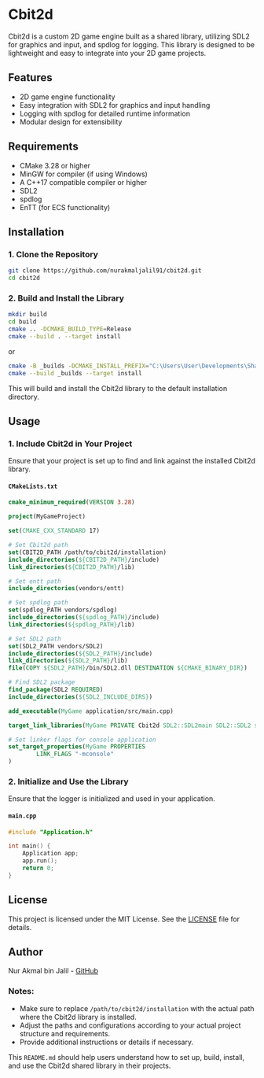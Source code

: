 # Cbit2d

Cbit2d is a custom 2D game engine built as a shared library, utilizing SDL2 for graphics and input, and spdlog for logging. This library is designed to be lightweight and easy to integrate into your 2D game projects.

## Features

- 2D game engine functionality
- Easy integration with SDL2 for graphics and input handling
- Logging with spdlog for detailed runtime information
- Modular design for extensibility

## Requirements

- CMake 3.28 or higher
- MinGW for compiler (if using Windows)
- A C++17 compatible compiler or higher
- SDL2
- spdlog
- EnTT (for ECS functionality)

## Installation

### 1. Clone the Repository

```sh
git clone https://github.com/nurakmaljalil91/cbit2d.git
cd cbit2d
```

### 2. Build and Install the Library

```sh
mkdir build
cd build
cmake .. -DCMAKE_BUILD_TYPE=Release
cmake --build . --target install
```

or

```sh
cmake -B _builds -DCMAKE_INSTALL_PREFIX="C:\Users\User\Developments\SharkCardGame\vendors\cbit2d"  -G "MinGW Makefiles" -DCMAKE_CXX_STANDARD=20
cmake --build _builds --target install
```

This will build and install the Cbit2d library to the default installation directory.

## Usage

### 1. Include Cbit2d in Your Project

Ensure that your project is set up to find and link against the installed Cbit2d library.

#### `CMakeLists.txt`

```cmake
cmake_minimum_required(VERSION 3.28)

project(MyGameProject)

set(CMAKE_CXX_STANDARD 17)

# Set Cbit2d path
set(CBIT2D_PATH /path/to/cbit2d/installation)
include_directories(${CBIT2D_PATH}/include)
link_directories(${CBIT2D_PATH}/lib)

# Set entt path
include_directories(vendors/entt)

# Set spdlog path
set(spdlog_PATH vendors/spdlog)
include_directories(${spdlog_PATH}/include)
link_directories(${spdlog_PATH}/lib)

# Set SDL2 path
set(SDL2_PATH vendors/SDL2)
include_directories(${SDL2_PATH}/include)
link_directories(${SDL2_PATH}/lib)
file(COPY ${SDL2_PATH}/bin/SDL2.dll DESTINATION ${CMAKE_BINARY_DIR})

# Find SDL2 package
find_package(SDL2 REQUIRED)
include_directories(${SDL2_INCLUDE_DIRS})

add_executable(MyGame application/src/main.cpp)

target_link_libraries(MyGame PRIVATE Cbit2d SDL2::SDL2main SDL2::SDL2 spdlog::spdlog $<$<BOOL:${MINGW}>:ws2_32> pthread)

# Set linker flags for console application
set_target_properties(MyGame PROPERTIES
        LINK_FLAGS "-mconsole"
)
```

### 2. Initialize and Use the Library

Ensure that the logger is initialized and used in your application.

#### `main.cpp`

```cpp
#include "Application.h"

int main() {
    Application app;
    app.run();
    return 0;
}
```
## License

This project is licensed under the MIT License. See the [LICENSE](LICENSE) file for details.

## Author

Nur Akmal bin Jalil - [GitHub](https://github.com/nurakmaljalil91)

### Notes:

- Make sure to replace `/path/to/cbit2d/installation` with the actual path where the Cbit2d library is installed.
- Adjust the paths and configurations according to your actual project structure and requirements.
- Provide additional instructions or details if necessary.

This `README.md` should help users understand how to set up, build, install, and use the Cbit2d shared library in their projects.